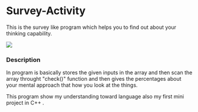 # Survey-Activity
This is the survey like program which helps you to find out about your thinking capability.

<img src="https://ecdn.teacherspayteachers.com/thumbitem/Mental-Health-Poster-Task-4252404-1565626462/original-4252404-1.jpg">

### Description
In program is basically stores the given inputs in the array and then scan the array throught "check()" function
and then gives the percentages about your mental approach that how you look at the things.    



This program show my understanding toward language also my first mini project in C++ .
